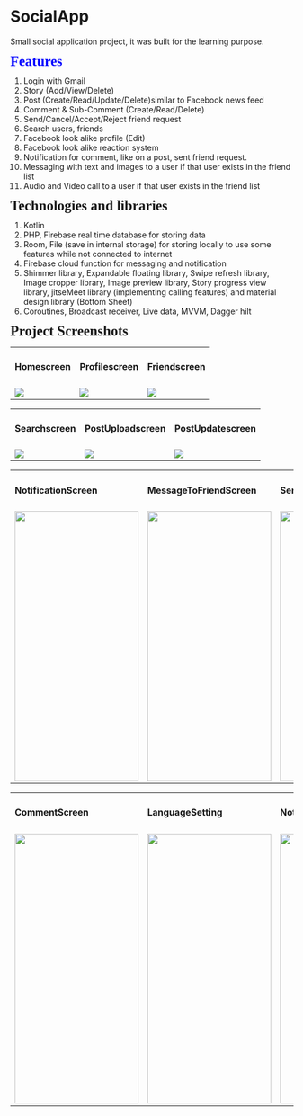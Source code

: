 # SocialApp
Small social application project, it was built for the learning purpose.

<h4 style='margin-top:0in;margin-right:0in;margin-bottom:8.0pt;margin-left:0in;line-height:100%;font-size:25px;color:blue;font-family:"Calibri","sans-serif";'>Features</h4>

<ul style="list-style-type: undefined;">
    <li>Login with Gmail</li>
    <li>Story (Add/View/Delete)</li>
    <li>Post (Create/Read/Update/Delete)similar to Facebook news feed</li>
    <li>Comment &amp; Sub-Comment (Create/Read/Delete)</li>
    <li>Send/Cancel/Accept/Reject friend request</li>
    <li>Search users, friends</li>
    <li>Facebook look alike profile (Edit)</li>
    <li>Facebook look alike reaction system</li>
    <li>Notification for comment, like on a post, sent friend request.</li>
    <li>Messaging with text and images to a user if that user exists in the friend list</li>
    <li>Audio and Video call to a user if that user exists in the friend list</li>
</ul>

<h4 style='margin-top:0in;margin-right:0in;margin-bottom:8.0pt;margin-left:0in;line-height:100%;font-size:25px;font-family:"Calibri","sans-serif";'>Technologies and libraries</h4>

<ul style="list-style-type: undefined;">
    <li>Kotlin</li>
    <li>PHP, Firebase real time database for storing data</li>
    <li>Room, File (save in internal storage) for storing locally to use some features while not connected to internet</li>
    <li>Firebase cloud function for messaging and notification</li>
    <li>Shimmer library, Expandable floating library, Swipe refresh library, Image cropper library, Image preview library, Story progress view library, jitseMeet library (implementing calling features) and material design library (Bottom Sheet)</li>
    <li>Coroutines, Broadcast receiver, Live data, MVVM, Dagger hilt</li>
</ul>

<h4 style='margin-top:0in;margin-right:0in;margin-bottom:8.0pt;margin-left:0in;line-height:100%;font-size:25px;font-family:"Calibri","sans-serif";'>Project Screenshots</h4>

<table>
  <tr>
    <td><h4>Homescreen</h4></td>
    <td><h4>Profilescreen</h4></td>
    <td><h4>Friendscreen</h4></td>
  </tr>
  <tr>
    <td><img src="https://user-images.githubusercontent.com/37879134/104187213-af902900-5441-11eb-9e00-b69b9c8a2767.jpg"> </td>
    <td><img src="https://user-images.githubusercontent.com/37879134/104933929-b683e200-59d3-11eb-8f27-fd7d3718f808.jpg"> </td>
    <td><img src="https://user-images.githubusercontent.com/37879134/104937064-8d655080-59d7-11eb-9a0b-f314c947ed84.jpg"> </td>   
  </tr>
 </table>
 
 <table>
  <tr>
    <td><h4>Searchscreen</h4></td>
    <td><h4>PostUploadscreen</h4></td>
    <td><h4>PostUpdatescreen</h4></td>
  </tr>
  <tr>
    <td><img src="https://user-images.githubusercontent.com/37879134/104937222-b4bc1d80-59d7-11eb-9ab5-6f75eaea09d7.jpg"> </td>
    <td><img src="https://user-images.githubusercontent.com/37879134/104937648-37dd7380-59d8-11eb-8987-24f1b9683e64.jpg"> </td>
    <td><img src="https://user-images.githubusercontent.com/37879134/104937686-44fa6280-59d8-11eb-989f-f8d6dcf95a09.jpg"> </td>   
  </tr>
 </table>
 
  <table>
  <tr>
    <td><h4>NotificationScreen</h4></td>
    <td><h4>MessageToFriendScreen</h4></td>
    <td><h4>SendMessageActivity</h4></td>
  </tr>
  <tr>
    <td><img src="https://user-images.githubusercontent.com/37879134/115337950-bc9c8100-a1c3-11eb-9976-de4499dd7daf.jpg" width=220 height=480></td>
    <td><img src="https://user-images.githubusercontent.com/37879134/115338746-49940a00-a1c5-11eb-8ed6-1ea68c01286c.jpg" width=220 height=480></td>
    <td><img src="https://user-images.githubusercontent.com/37879134/115338465-b0fd8a00-a1c4-11eb-88d0-ee6cddd47aff.jpg" width=220 height=480></td>
  </tr>
 </table>
 
  
 <table>
  <tr>
    <td><h4>CommentScreen</h4></td>
    <td><h4>LanguageSetting</h4></td>
    <td><h4>Notification</h4></td>
  </tr>
  <tr>
    <td><img src="https://user-images.githubusercontent.com/37879134/115339029-d2ab4100-a1c5-11eb-9027-25b3b37eddd2.jpg" width=220 height=480></td>
    <td><img src="https://user-images.githubusercontent.com/37879134/115339091-ec4c8880-a1c5-11eb-80c6-a8d546dfe51d.jpg" width=220 height=480></td>
    <td><img src="https://user-images.githubusercontent.com/37879134/115339148-ff5f5880-a1c5-11eb-940c-26e03dd65522.jpg" width=220 height=480></td>
  </tr>
 </table>
 
 
